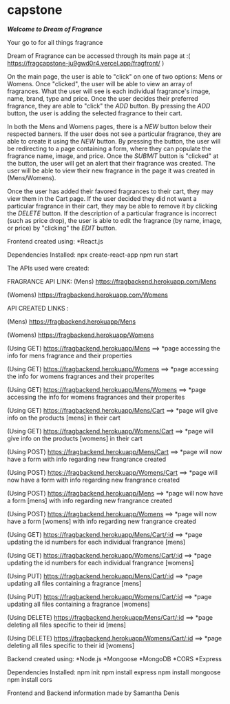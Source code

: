 # capstone

***Welcome to Dream of Fragrance***

Your go to for all things fragrance

Dream of Fragrance can be accessed through its main page at :( https://fragcapstone-ju9gwd0r4.vercel.app/fragfront/ )

On the main page, the user is able to "click" on one of two options: Mens or Womens. Once "clicked", the user will be able to view an array of fragrances. What the user will see is each individual fragrance's image, name, brand, type and price. Once the user decides their preferred fragrance, they are able to "click" the *ADD* button. By pressing the *ADD* button, the user is adding the selected fragrance to their cart.

In both the Mens and Womens pages, there is a *NEW* button below their respected banners. If the user does not see a particular fragrance, they are able to create it using the *NEW* button. By pressing the button, the user will be redirecting to a page containing a form, where they can populate the fragrance name, image, and price. Once the *SUBMIT* button is "clicked" at the button, the user will get an alert that their fragrance was created. The user will be able to view their new fragrance in the page it was created in (Mens/Womens).

Once the user has added their favored fragrances to their cart, they may view them in the Cart page. If the user decided they did not want a particular fragrance in their cart, they may be able to remove it by clicking the *DELETE* button. If the description of a particular fragrance is incorrect (such as price drop), the user is able to edit the fragrance (by name, image, or price) by "clicking" the *EDIT* button.


Frontend created using: *React.js 

Dependencies Installed:
    npx create-react-app
    npm run start
    





The APIs used were created:

FRAGRANCE API LINK: 
(Mens) https://fragbackend.herokuapp.com/Mens 

(Womens) https://fragbackend.herokuapp.com/Womens



API CREATED LINKS : 

(Mens) https://fragbackend.herokuapp/Mens 

(Womens) https://fragbackend.herokuapp/Womens



(Using GET) https://fragbackend.herokuapp/Mens ==> *page accessing the info for mens fragrance and their properties

(Using GET) https://fragbackend.herokuapp/Womens ==> *page accessing the info for womens fragrances and their properites

(Using GET) https://fragbackend.herokuapp/Mens/Womens ==> *page accessing the info for womens fragrances and their properites

(Using GET) https://fragbackend.herokuapp/Mens/Cart ==> *page will give info on the products [mens] in their cart

(Using GET) https://fragbackend.herokuapp/Womens/Cart ==> *page will give info on the products [womens] in their cart

(Using POST) https://fragbackend.herokuapp/Mens/Cart ==> *page will now have a form with info regarding new frangrance created

(Using POST) https://fragbackend.herokuapp/Womens/Cart ==> *page will now have a form with info regarding new frangrance created

(Using POST) https://fragbackend.herokuapp/Mens ==> *page will now have a form [mens] with info regarding new frangrance created

(Using POST) https://fragbackend.herokuapp/Womens ==> *page will now have a form [womens] with info regarding new frangrance created

(Using GET) https://fragbackend.herokuapp/Mens/Cart/:id ==> *page updating the id numbers for each individual frangrance [mens]

(Using GET) https://fragbackend.herokuapp/Womens/Cart/:id ==> *page updating the id numbers for each individual frangrance [womens]

(Using PUT) https://fragbackend.herokuapp/Mens/Cart/:id ==> *page updating all files containing a fragrance [mens]

(Using PUT) https://fragbackend.herokuapp/Womens/Cart/:id ==> *page updating all files containing a fragrance [womens]

(Using DELETE) https://fragbackend.herokuapp/Mens/Cart/:id ==> *page deleting all files specific to their id [mens]

(Using DELETE) https://fragbackend.herokuapp/Womens/Cart/:id ==> *page deleting all files specific to their id [womens]



Backend created using: *Node.js *Mongoose *MongoDB *CORS *Express

Dependencies Installed:
    npm init
    npm install express
    npm install mongoose
    npm install cors


Frontend and Backend information made by Samantha Denis